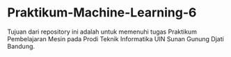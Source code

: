 # Praktikum-Machine-Learning-6
Tujuan dari repository ini adalah untuk memenuhi tugas Praktikum Pembelajaran Mesin pada Prodi Teknik Informatika UIN Sunan Gunung Djati Bandung.
